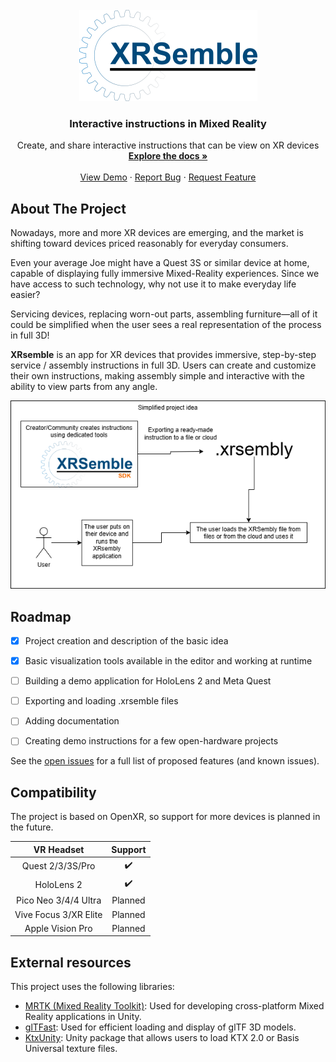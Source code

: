 <!-- PROJECT LOGO -->
<br />
<div align="center">
  <a href="https://github.com/othneildrew/Best-README-Template">
    <img src="images/logo.png" alt="Logo" width="285" height="146">
  </a>

  <h3 align="center">Interactive instructions in Mixed Reality</h3>

  <p align="center">
    Create, and share interactive instructions that can be view on XR devices
    <br />
    <a href="https://kamil-roszak.github.io/XRsemble/manual/getting_started.html"><strong>Explore the docs »</strong></a>
    <br />
    <br />
    <a href="https://github.com/Kamil-Roszak/XRsemble">View Demo</a>
    ·
    <a href="https://github.com/Kamil-Roszak/XRsemble/issues/new?labels=bug&template=bug-report---.md">Report Bug</a>
    ·
    <a href="https://github.com/Kamil-Roszak/XRsemble/issues/new?labels=enhancement&template=feature-request---.md">Request Feature</a>
  </p>
</div>

<!-- ABOUT THE PROJECT -->
## About The Project

Nowadays, more and more XR devices are emerging, and the market is shifting toward devices priced reasonably for everyday consumers.

Even your average Joe might have a Quest 3S or similar device at home, capable of displaying fully immersive Mixed-Reality experiences. Since we have access to such technology, why not use it to make everyday life easier?

Servicing devices, replacing worn-out parts, assembling furniture—all of it could be simplified when the user sees a real representation of the process in full 3D!

**XRsemble** is an app for XR devices that provides immersive, step-by-step service / assembly instructions in full 3D. Users can create and customize their own instructions, making assembly simple and interactive with the ability to view parts from any angle.

<img src="images/XRSemblyDiagram_0.drawio.png" alt="AppIdea" >

<!-- ROADMAP -->
## Roadmap

- [x] Project creation and description of the basic idea  
- [x] Basic visualization tools available in the editor and working at runtime  
- [ ] Building a demo application for HoloLens 2 and Meta Quest  
- [ ] Exporting and loading .xrsemble files  
- [ ] Adding documentation  
- [ ] Creating demo instructions for a few open-hardware projects


See the [open issues](https://github.com/Kamil-Roszak/XRsemble/issues) for a full list of proposed features (and known issues).

## Compatibility

The project is based on OpenXR, so support for more devices is planned in the future.

| VR Headset           | Support        |
| :-------------------: | :------------: |
| Quest 2/3/3S/Pro     | :heavy_check_mark: |
| HoloLens 2           | :heavy_check_mark: |
| Pico Neo 3/4/4 Ultra | Planned        |
| Vive Focus 3/XR Elite| Planned        |
| Apple Vision Pro     | Planned        |

## External resources

This project uses the following libraries:

- [MRTK (Mixed Reality Toolkit)](https://github.com/microsoft/MixedRealityToolkit-Unity): Used for developing cross-platform Mixed Reality applications in Unity.
- [glTFast](https://github.com/atteneder/glTFast): Used for efficient loading and display of glTF 3D models.
- [KtxUnity](https://github.com/atteneder/KtxUnity): Unity package that allows users to load KTX 2.0 or Basis Universal texture files. 
